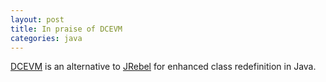 ```yaml
---
layout: post
title: In praise of DCEVM
categories: java
---
```


[DCEVM](http://dcevm.github.io/) is an alternative to [JRebel](https://www.jrebel.com/products/jrebel) for enhanced class redefinition in Java. 
